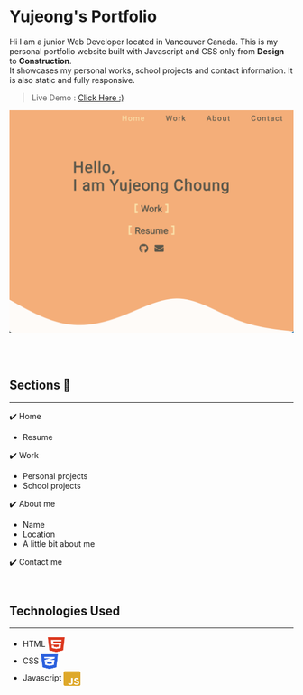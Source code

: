 # Yujeong's Portfolio

Hi I am a junior Web Developer located in Vancouver Canada. This is my personal portfolio website built with Javascript and CSS only from **Design** to **Construction**. <br>
It showcases my personal works, school projects and contact information. It is also static and fully responsive.

> Live Demo : <a href='https://yujeong-portfolio.netlify.app/' > Click Here :)</a>

<img src='./src/home.png' alt='Home preview'>

<br><br>

## Sections 📖

---

✔️ Home

- Resume

✔️ Work

- Personal projects
- School projects

✔️ About me

- Name
- Location
- A little bit about me

✔️ Contact me

<br>

## Technologies Used

---

- HTML <img align='center' src="src/html5.svg" width="30" height="30">
- CSS <img align='center' src="src/css3.svg" width="30" height="30" >
- Javascript <img align='center' src="src/javascript.svg" width="30" height="30">
